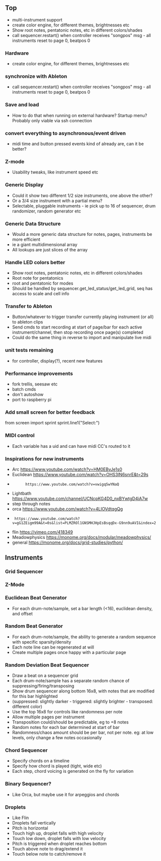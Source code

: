 ## Top
- multi-instrument support
- create color engine, for different themes, brightnesses etc
- Show root notes, pentatonic notes, etc in different colors/shades
- call sequencer.restart() when controller receives "songpos" msg - all instruments reset to page 0, beatpos 0

### Hardware
- create color engine, for different themes, brightnesses etc

### synchronize with Ableton
- call sequencer.restart() when controller receives "songpos" msg - all instruments reset to page 0, beatpos 0

### Save and load
- How to do that when running on external hardware? Startup menu? Probably only viable via ssh connection

### convert everything to asynchronous/event driven
- midi time and button pressed events kind of already are, can it be better?

### Z-mode
- Usability tweaks, like instrument speed etc

### Generic Display
- Could it show two different 1/2 size instruments, one above the other?
- Or a 3/4 size instrument with a partial menu?
- Selectable, pluggable instruments - ie pick up to 16 of sequencer, drum randomizer, random generator etc

### Generic Data Structure
- Would a more generic data structure for notes, pages, instruments be more efficient
- ie a giant multidimensional array
- All lookups are just slices of the array

### Handle LED colors better
- Show root notes, pentatonic notes, etc in different colors/shades
- Root note for pentatonics
- root and pentatonic for modes
- Should be handled by sequencer.get_led_status/get_led_grid, seq has access to scale and cell info

### Transfer to Ableton
- Button/whatever to trigger transfer currently playing instrument (or all) to ableton clips
- Send cmds to start recording at start of page/bar for each active instrument/channel, then stop recording once page(s) completed
- Could do the same thing in reverse to import and manipulate live midi

### unit tests remaining
- for controller, display(?), recent new features

### Performance improvements
- fork trellis, seesaw etc
- batch cmds
- don't autoshow
- port to raspberry pi

### Add small screen for better feedback
from screen import sprint
sprint.line1("Select:")

### MIDI control
- Each variable has a uid and can have midi CC's routed to it

### Inspirations for new instruments
- Arc https://www.youtube.com/watch?v=HM0EBvJe1s0
- Euclidean https://www.youtube.com/watch?v=OHS3lN6snrE&t=29s
-           https://www.youtube.com/watch?v=vwigqSwYNaQ
- Lightbath https://www.youtube.com/channel/UCNcpKG4D0_nxBYwtgD4iA7w
- step through notes
- orca https://www.youtube.com/watch?v=4LIOVdtqgQg
-      https://www.youtube.com/watch?v=gG1ZEigm99A&t=0s&list=PLMZROl1GNSMHJHpEsBsqqDx-G9nn9uAVI&index=2
- flin https://vimeo.com/418349
- Meadowphysics https://monome.org/docs/modular/meadowphysics/
- general https://monome.org/docs/grid-studies/python/

## Instruments

### Grid Sequencer

### Z-Mode

### Euclidean Beat Generator
- For each drum-note/sample, set a bar length (<16), euclidean density, and offset

### Random Beat Generator
- For each drum-note/sample, the ability to generate a random sequence with specific sparsity/density
- Each note line can be regenerated at will
- Create multiple pages once happy with a particular page

### Random Deviation Beat Sequencer
- Draw a beat on a sequencer grid
- Each drum-note/sample has a separate random chance of suppressing/firing/transposing
- Show drum sequencer along bottom 16x8, with notes that are modified for this bar highlighted
- (suppressed: slightly darker - triggered: slightly brighter - transposed: different color)
- Use the top 16x8 for controls like randomness per note
- Allow multiple pages per instrument
- Transposition could/should be predictable, eg to +8 notes
- Random notes for each bar determined at start of bar
- Randomness/chaos amount should be per bar, not per note. eg: at low levels, only change a few notes occasionally

### Chord Sequencer
- Specify chords on a timeline
- Specify how chord is played (tight, wide etc)
- Each step, chord voicing is generated on the fly for variation

### Binary Sequencer?
- Like Orca, but maybe use it for arpeggios and chords

### Droplets
- Like Flin
- Droplets fall vertically
- Pitch is horizontal
- Touch high up, droplet falls with high velocity
- Touch low down, droplet falls with low velocity
- Pitch is triggered when droplet reaches bottom
- Touch above note to drag/extend it
- Touch below note to catch/remove it
